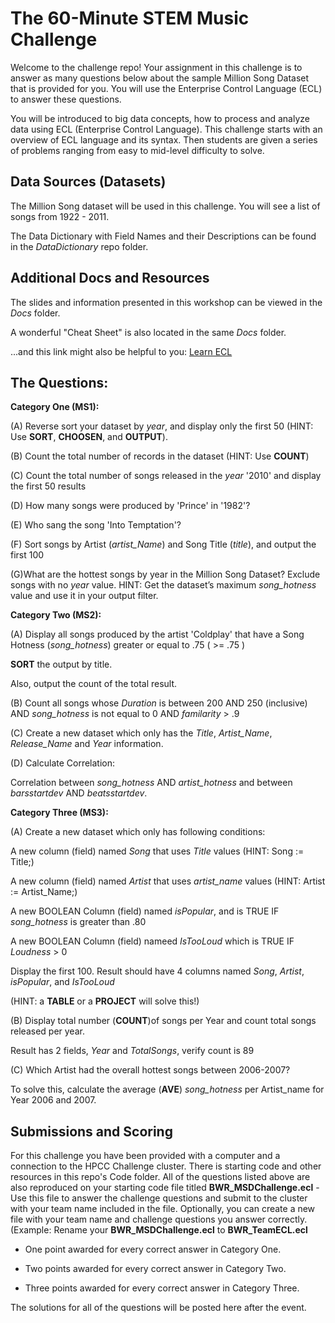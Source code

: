 # The 60-Minute STEM Music Challenge
Welcome to the challenge repo! Your assignment in this challenge is to answer as many questions below about the sample Million Song Dataset that is provided for you.
You will use the Enterprise Control Language (ECL) to answer these questions.

You will be introduced to big data concepts, how to process and analyze data using ECL (Enterprise Control Language). This challenge starts with an overview of ECL language and its syntax. Then students are given a series of problems ranging from easy to mid-level difficulty to solve. 

## Data Sources (Datasets)

The Million Song dataset will be used in this challenge. You will see a list of songs from 1922 - 2011.

The Data Dictionary with Field Names and their Descriptions can be found in the *DataDictionary* repo folder.

## Additional Docs and Resources

The slides and information presented in this workshop can be viewed in the *Docs* folder.

A wonderful "Cheat Sheet" is also located in the same *Docs* folder.

...and this link might also be helpful to you: [Learn ECL](https://solutionslab.hpccsystems.com/learn-ecl/introduction/)

## The Questions:

**Category One (MS1):**

(A) Reverse sort your dataset by *year*, and display only the first 50 (HINT: Use **SORT**, **CHOOSEN**, and **OUTPUT**). 

(B) Count the total number of records in the dataset (HINT: Use **COUNT**)  

(C) Count the total number of songs released in the *year* '2010' and display the first 50 results

(D) How many songs were produced by 'Prince' in '1982'?

(E) Who sang the song 'Into Temptation'?

(F) Sort songs by Artist (*artist_Name*) and Song Title (*title*), and output the first 100

(G)What are the hottest songs by year in the Million Song Dataset? Exclude songs with no *year* value. 
   HINT: Get the dataset’s maximum *song_hotness* value and use it in your output filter.


**Category Two (MS2):**

(A) Display all songs produced by the artist 'Coldplay' that have a Song Hotness (*song_hotness*) greater or equal to .75 ( >= .75 )

**SORT** the output by title.

Also, output the count of the total result.

(B) Count all songs whose *Duration* is between 200 AND 250 (inclusive) AND *song_hotness* is not equal to 0 AND *familarity* > .9

(C) Create a new dataset which only has the *Title*, *Artist_Name*, *Release_Name* and *Year* information.

(D) Calculate Correlation:

Correlation between *song_hotness* AND *artist_hotness* and between *barsstartdev* AND *beatsstartdev*. 


**Category Three (MS3):**

(A) Create a new dataset which only has following conditions:

A new column (field) named *Song* that uses *Title* values (HINT: Song := Title;)

A new column (field) named *Artist* that uses *artist_name* values (HINT: Artist := Artist_Name;)

A new BOOLEAN Column (field) named *isPopular*, and is TRUE IF *song_hotness* is greater than .80

A new BOOLEAN Column (field) nameed *IsTooLoud* which is TRUE IF *Loudness* > 0

Display the first 100. Result should have 4 columns named *Song*, *Artist*, *isPopular*, and *IsTooLoud*

(HINT: a **TABLE** or a **PROJECT** will solve this!) 


(B) Display total number (**COUNT**)of songs per Year and count total songs released per year.

Result has 2 fields, *Year* and *TotalSongs*, verify count is 89

(C) Which Artist had the overall hottest songs between 2006-2007?

To solve this, calculate the average (**AVE**) *song_hotness* per Artist_name for Year 2006 and 2007.

## Submissions and Scoring

For this challenge you have been provided with a computer and a connection to the HPCC Challenge cluster. There is starting code and other resources in this repo's Code folder.
All of the questions listed above are also reproduced on your starting code file titled **BWR_MSDChallenge.ecl** - Use this file to answer the challenge questions and submit to the cluster with your team name included in the file.
Optionally, you can create a new file with your team name and challenge questions you answer correctly. (Example: Rename your **BWR_MSDChallenge.ecl** to **BWR_TeamECL.ecl**

- One point awarded for every correct answer in Category One.

- Two points awarded for every correct answer in Category Two.

- Three points awarded for every correct answer in Category Three.


The solutions for all of the questions will be posted here after the event.




